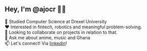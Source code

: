 ## Hey, I'm @ajocr 👋🏾
 
🌱 Studied Computer Science at Drexel University </br>
❤️ Interested in fintech, robotics and meaningful problem-solving. </br>
👯 Looking to collaborate on projects in relation to that. </br>
💬 Ask me about anime, music and Ghana </br>
📫 Let's connect! Via [linkedin](https://www.linkedin.com/in/maocran/)!


